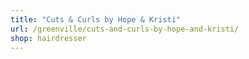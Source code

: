 ```yaml
---
title: "Cuts & Curls by Hope & Kristi"
url: /greenville/cuts-and-curls-by-hope-and-kristi/
shop: hairdresser
---
```

